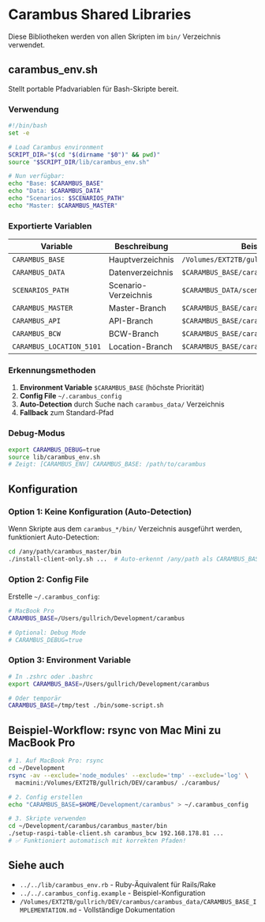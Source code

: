 # Carambus Shared Libraries

Diese Bibliotheken werden von allen Skripten im `bin/` Verzeichnis verwendet.

## carambus_env.sh

Stellt portable Pfadvariablen für Bash-Skripte bereit.

### Verwendung

```bash
#!/bin/bash
set -e

# Load Carambus environment
SCRIPT_DIR="$(cd "$(dirname "$0")" && pwd)"
source "$SCRIPT_DIR/lib/carambus_env.sh"

# Nun verfügbar:
echo "Base: $CARAMBUS_BASE"
echo "Data: $CARAMBUS_DATA"
echo "Scenarios: $SCENARIOS_PATH"
echo "Master: $CARAMBUS_MASTER"
```

### Exportierte Variablen

| Variable | Beschreibung | Beispiel |
|----------|-------------|----------|
| `CARAMBUS_BASE` | Hauptverzeichnis | `/Volumes/EXT2TB/gullrich/DEV/carambus` |
| `CARAMBUS_DATA` | Datenverzeichnis | `$CARAMBUS_BASE/carambus_data` |
| `SCENARIOS_PATH` | Scenario-Verzeichnis | `$CARAMBUS_DATA/scenarios` |
| `CARAMBUS_MASTER` | Master-Branch | `$CARAMBUS_BASE/carambus_master` |
| `CARAMBUS_API` | API-Branch | `$CARAMBUS_BASE/carambus_api` |
| `CARAMBUS_BCW` | BCW-Branch | `$CARAMBUS_BASE/carambus_bcw` |
| `CARAMBUS_LOCATION_5101` | Location-Branch | `$CARAMBUS_BASE/carambus_location_5101` |

### Erkennungsmethoden

1. **Environment Variable** `$CARAMBUS_BASE` (höchste Priorität)
2. **Config File** `~/.carambus_config`
3. **Auto-Detection** durch Suche nach `carambus_data/` Verzeichnis
4. **Fallback** zum Standard-Pfad

### Debug-Modus

```bash
export CARAMBUS_DEBUG=true
source lib/carambus_env.sh
# Zeigt: [CARAMBUS_ENV] CARAMBUS_BASE: /path/to/carambus
```

## Konfiguration

### Option 1: Keine Konfiguration (Auto-Detection)

Wenn Skripte aus dem `carambus_*/bin/` Verzeichnis ausgeführt werden, funktioniert Auto-Detection:

```bash
cd /any/path/carambus_master/bin
./install-client-only.sh ...  # Auto-erkennt /any/path als CARAMBUS_BASE
```

### Option 2: Config File

Erstelle `~/.carambus_config`:

```bash
# MacBook Pro
CARAMBUS_BASE=/Users/gullrich/Development/carambus

# Optional: Debug Mode
# CARAMBUS_DEBUG=true
```

### Option 3: Environment Variable

```bash
# In .zshrc oder .bashrc
export CARAMBUS_BASE=/Users/gullrich/Development/carambus

# Oder temporär
CARAMBUS_BASE=/tmp/test ./bin/some-script.sh
```

## Beispiel-Workflow: rsync von Mac Mini zu MacBook Pro

```bash
# 1. Auf MacBook Pro: rsync
cd ~/Development
rsync -av --exclude='node_modules' --exclude='tmp' --exclude='log' \
  macmini:/Volumes/EXT2TB/gullrich/DEV/carambus/ ./carambus/

# 2. Config erstellen
echo "CARAMBUS_BASE=$HOME/Development/carambus" > ~/.carambus_config

# 3. Skripte verwenden
cd ~/Development/carambus/carambus_master/bin
./setup-raspi-table-client.sh carambus_bcw 192.168.178.81 ...
# ✅ Funktioniert automatisch mit korrekten Pfaden!
```

## Siehe auch

- `../../lib/carambus_env.rb` - Ruby-Äquivalent für Rails/Rake
- `../../.carambus_config.example` - Beispiel-Konfiguration
- `/Volumes/EXT2TB/gullrich/DEV/carambus/carambus_data/CARAMBUS_BASE_IMPLEMENTATION.md` - Vollständige Dokumentation




